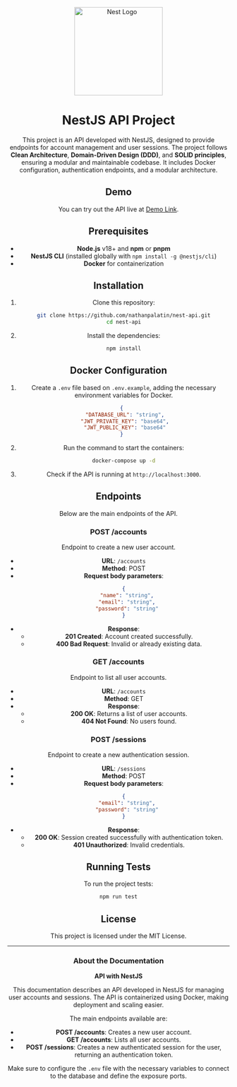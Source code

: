 
<div align="center">
  <p align="center">
    <a href="http://nestjs.com/" target="blank"><img src="https://nestjs.com/img/logo-small.svg" width="200" alt="Nest Logo" /></a>
  </p>

# NestJS API Project

This project is an API developed with NestJS, designed to provide endpoints for account management and user sessions. The project follows **Clean Architecture**, **Domain-Driven Design (DDD)**, and **SOLID principles**, ensuring a modular and maintainable codebase. It includes Docker configuration, authentication endpoints, and a modular architecture.


## Demo

You can try out the API live at [Demo Link](https://nest-api-delicate-cherry-8820.fly.dev).


## Prerequisites

- **Node.js** v18+ and **npm** or **pnpm**
- **NestJS CLI** (installed globally with `npm install -g @nestjs/cli`)
- **Docker** for containerization

## Installation

1. Clone this repository:
   ```bash
   git clone https://github.com/nathanpalatin/nest-api.git
   cd nest-api
   ```

2. Install the dependencies:
   ```bash
   npm install
   ```

## Docker Configuration

1. Create a `.env` file based on `.env.example`, adding the necessary environment variables for Docker.
```json
  {
    "DATABASE_URL": "string",
    "JWT_PRIVATE_KEY": "base64",
    "JWT_PUBLIC_KEY": "base64"
  }
  ```

2. Run the command to start the containers:
   ```bash
   docker-compose up -d
   ```

3. Check if the API is running at `http://localhost:3000`.

## Endpoints

Below are the main endpoints of the API.

### POST /accounts

Endpoint to create a new user account.

- **URL**: `/accounts`
- **Method**: POST
- **Request body parameters**:
  ```json
  {
    "name": "string",
    "email": "string",
    "password": "string"
  }
  ```
- **Response**:
  - **201 Created**: Account created successfully.
  - **400 Bad Request**: Invalid or already existing data.

### GET /accounts

Endpoint to list all user accounts.

- **URL**: `/accounts`
- **Method**: GET
- **Response**:
  - **200 OK**: Returns a list of user accounts.
  - **404 Not Found**: No users found.

### POST /sessions

Endpoint to create a new authentication session.

- **URL**: `/sessions`
- **Method**: POST
- **Request body parameters**:
  ```json
  {
    "email": "string",
    "password": "string"
  }
  ```
- **Response**:
  - **200 OK**: Session created successfully with authentication token.
  - **401 Unauthorized**: Invalid credentials.

## Running Tests

To run the project tests:
```bash
npm run test
```

## License

This project is licensed under the MIT License.

---

### About the Documentation

**API with NestJS**

This documentation describes an API developed in NestJS for managing user accounts and sessions. The API is containerized using Docker, making deployment and scaling easier.

The main endpoints available are:
- **POST /accounts**: Creates a new user account.
- **GET /accounts**: Lists all user accounts.
- **POST /sessions**: Creates a new authenticated session for the user, returning an authentication token.

Make sure to configure the `.env` file with the necessary variables to connect to the database and define the exposure ports.
